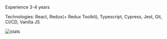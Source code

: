 Experience 3-4 years

Technologies: React, Redux(+ Redux Toolkit), Typescript, Cypress, Jest, Git, CI/CD, Vanilla JS

![stats](https://github-readme-stats.vercel.app/api?username=IlyaAgarishev&show_icons=true&theme=dracula&count_private=true)

